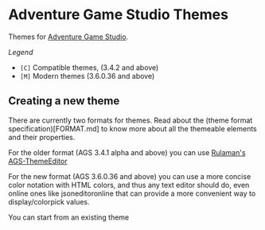 # Adventure Game Studio Themes

Themes for [Adventure Game Studio](http://www.adventuregamestudio.co.uk/).

*Legend*
- `[C]` Compatible themes, (3.4.2 and above)
- `[M]` Modern themes (3.6.0.36 and above)


## Creating a new theme

There are currently two formats for themes. Read about the (theme format specification)[FORMAT.md] to know more about all the themeable elements and their properties.

For the older format (AGS 3.4.1 alpha and above) you can use [Rulaman's AGS-ThemeEditor](https://github.com/Rulaman/AGS-ThemeEditor)

For the new format (AGS 3.6.0.36 and above) you can use a more concise color notation with HTML colors, and thus any text editor should do, even online ones like jsoneditoronline that can provide a more convenient way to display/colorpick values.

You can start from an existing theme